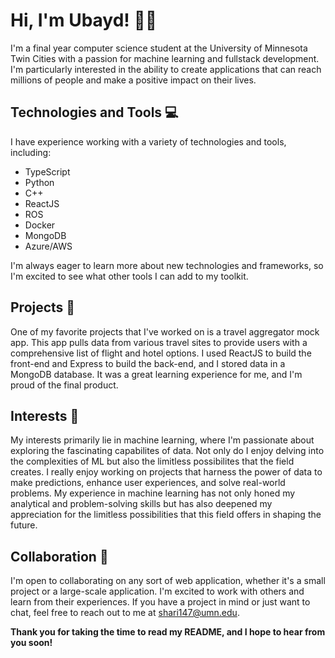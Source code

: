 # Hi, I'm Ubayd! 👋🏾

I'm a final year computer science student at the University of Minnesota Twin Cities with a passion for machine learning and fullstack development. I'm particularly interested in the ability to create applications that can reach millions of people and make a positive impact on their lives.

## **Technologies and Tools** 💻

I have experience working with a variety of technologies and tools, including:

- TypeScript
- Python
- C++
- ReactJS
- ROS
- Docker
- MongoDB
- Azure/AWS

I'm always eager to learn more about new technologies and frameworks, so I'm excited to see what other tools I can add to my toolkit.

## **Projects** 🚀

One of my favorite projects that I've worked on is a travel aggregator mock app. This app pulls data from various travel sites to provide users with a comprehensive list of flight and hotel options. I used ReactJS to build the front-end and Express to build the back-end, and I stored data in a MongoDB database. It was a great learning experience for me, and I'm proud of the final product.

## **Interests** 🤖

My interests primarily lie in machine learning, where I'm passionate about exploring the fascinating capabilites of data. Not only do I enjoy delving into the complexities of ML but also the limitless possibilites that the field creates. I really enjoy working on projects that harness the power of data to make predictions, enhance user experiences, and solve real-world problems. My experience in machine learning has not only honed my analytical and problem-solving skills but has also deepened my appreciation for the limitless possibilities that this field offers in shaping the future.

## **Collaboration** 👥

I'm open to collaborating on any sort of web application, whether it's a small project or a large-scale application. I'm excited to work with others and learn from their experiences. If you have a project in mind or just want to chat, feel free to reach out to me at shari147@umn.edu.

**Thank you for taking the time to read my README, and I hope to hear from you soon!**

